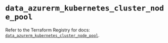 # `data_azurerm_kubernetes_cluster_node_pool`

Refer to the Terraform Registry for docs: [`data_azurerm_kubernetes_cluster_node_pool`](https://registry.terraform.io/providers/hashicorp/azurerm/2.99.0/docs/data-sources/kubernetes_cluster_node_pool).
